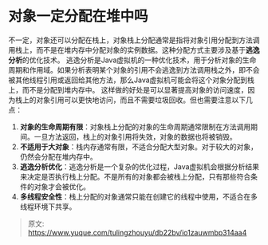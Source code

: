 # 对象一定分配在堆中吗

不一定，对象还可以分配在栈上，对象栈上分配通常是指将对象引用分配到方法调用栈上，而不是在堆内存中分配对象的实例数据。这种分配方式主要涉及基于**逃逸分析**的优化技术。
逃逸分析是Java虚拟机的一种优化技术，用于分析对象的生命周期和作用域。如果分析表明某个对象的引用不会逃逸到方法调用栈之外，即不会被其他线程引用或返回给其他方法，那么Java虚拟机可能会将这个对象分配到栈上，而不是分配到堆内存中。
这样做的好处是可以显著提高对象的访问速度，因为栈上的对象引用可以更快地访问，而且不需要垃圾回收。但也需要注意以下几点：

1. **对象的生命周期有限**：对象栈上分配的对象的生命周期通常限制在方法调用期间。一旦方法返回，栈上的对象引用将失效，对象的数据也将被销毁。
2. **不适用于大对象**：栈内存通常有限，不适合分配大型对象。对于较大的对象，仍然会分配在堆内存中。
3. **逃逸分析优化**：逃逸分析是一个复杂的优化过程，Java虚拟机会根据分析结果来决定是否执行栈上分配。不是所有的对象都会被栈上分配，只有那些符合条件的对象才会被优化。
4. **多线程安全性**：栈上分配的对象通常只能在创建它的线程中使用，不适合在多线程环境下共享。





> 原文: <https://www.yuque.com/tulingzhouyu/db22bv/io1zauwmbp314aa4>